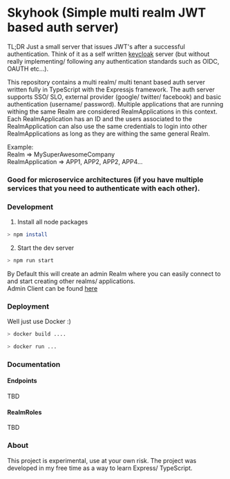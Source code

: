 # Skyhook (Simple multi realm JWT based auth server)

TL;DR
Just a small server that issues JWT's after a successful authentication. Think of it as a self written [keycloak](https://www.keycloak.org/) server (but without really implementing/ following any authentication standards such as OIDC, OAUTH etc...).

This repository contains a multi realm/ multi tenant based auth server written fully in TypeScript with the Expressjs framework. 
The auth server supports SSO/ SLO, external provider (google/ twitter/ facebook) and basic authentication (username/ password).
Multiple applications that are running withing the same Realm are considered RealmApplications in this context. 
Each RealmApplication has an ID and the users associated to the RealmApplication can also use the same credentials to login into other RealmApplications as long as they are withing the same general Realm.

Example: <br>
Realm => MySuperAwesomeCompany <br>
RealmApplication => APP1, APP2, APP2, APP4...

### Good for microservice architectures (if you have multiple services that you need to authenticate with each other). 


### Development

1. Install all node packages

```bash
> npm install
```

2. Start the dev server

```bash
> npm run start
```

By Default this will create an admin Realm where you can easily connect to and start creating other realms/ applications. <br>
Admin Client can be found [here](https://github.com/Braulo/skyhook-admin-client)

### Deployment

Well just use Docker :)

```bash
> docker build ....
```

```bash
> docker run ...
```

### Documentation

#### Endpoints
TBD

#### RealmRoles
TBD

### About

This project is experimental, use at your own risk. The project was developed in my free time as a way to learn Express/ TypeScript.

